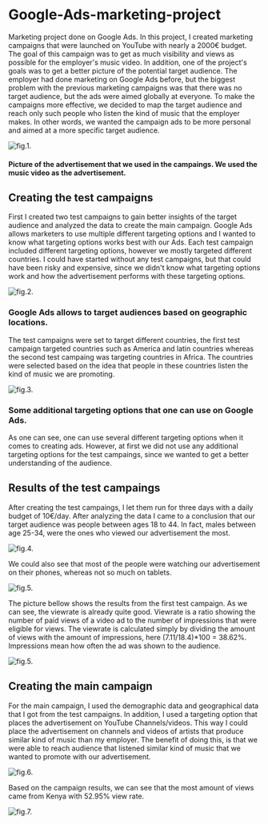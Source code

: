 # Google-Ads-marketing-project
Marketing project done on Google Ads. In this project, I created marketing campaigns that were launched on YouTube with nearly a 2000€ budget. 
The goal of this campaign was to get as much visibility and views as possible for the employer's music video. In addition, one of the project's goals was to get a better picture of the potential target audience. The employer had done marketing on Google Ads before, but the biggest problem with the previous marketing campaigns was that there was no target audience, but the ads were aimed globally at everyone. To make the campaigns more effective, we decided to map the target audience and reach only such people who listen the kind of music that the employer makes. In other words, we wanted the campaign ads to be more personal and aimed at a more specific target audience.

![fig.1.](/Project-images/Ad.png)

#### Picture of the advertisement that we used in the campaings. We used the music video as the advertisement.


## Creating the test campaigns

First I created two test campaigns to gain better insights of the target audience and analyzed the data to create the main campaign.  Google Ads allows marketers to use multiple different targeting options and I wanted to know what targeting options works best with our Ads. Each  test campaign included different targeting options, however we mostly targeted different countries. I could have started without any test campaigns, but that could have been risky and expensive, since we didn't know what targeting options work and how the advertisement performs with these targeting options. 


![fig.2.](/Project-images/targeting1.1.png)

### Google Ads allows to target audiences based on geographic locations.

The test campaigns were set to target different countries, the first test campaign targeted countries such as America and latin countries whereas the second test campaing was targeting countries in Africa. The countries were selected based on the idea that people in these countries listen the kind of music we are promoting. 

![fig.3.](/Project-images/targeting1.2.png)

### Some additional targeting options that one can use on Google Ads. 

As one can see, one can use several different targeting options when it comes to creating ads. However, at first we did not use any additional targeting options for the test campaings, since we wanted to get a better understanding of the audience. 

## Results of the test campaings

After creating the test campaings, I let them run for three days with a daily budget of 10€/day. After analyzing the data I came to a conclusion that our target audience was people between ages 18 to 44. In fact, males between age 25-34, were the ones who viewed our advertisement the most. 

![fig.4.](/Project-images/resultsdemo.png)

We could also see that most of the people were watching our advertisement on their phones, whereas not so much on tablets. 

![fig.5.](/Project-images/resultdevices.png)

The picture bellow shows the results from the first test campaign. As we can see, the viewrate is already quite good. Viewrate is a ratio showing the number of paid views of a video ad to the number of impressions that were eligible for views. The viewrate is calculated simply by dividing the amount of views with the amount of impressions, here (7.11/18.4)*100 = 38.62%. Impressions mean how often the ad was shown to the audience. 

![fig.5.](/Project-images/testcampaing.png)

## Creating the main campaign

For the main campaign, I used the demographic data and geographical data that I got from the test campaigns. In addition, I used a targeting option that places the advertisement on YouTube Channels/videos. This way I could place the advertisement on channels and videos of artists that produce similar kind of music than my employer. The benefit of doing this, is that we were able to reach audience that listened similar kind of music that we wanted to promote with our advertisement. 

![fig.6.](/Project-images/channelstargeting.png)

Based on the campaign results, we can see that the most amount of views came from Kenya with 52.95% view rate. 


![fig.7.](/Project-images/locations.png)




